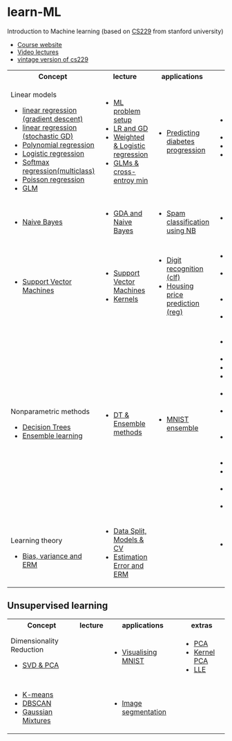 # learn-ML
Introduction to Machine learning (based on [CS229](https://cs229.stanford.edu/) from stanford university)<br>

<ul>
	<li> <a href="https://cs229.stanford.edu/"> Course website </a> </li>
<li><a href="https://www.youtube.com/playlist?list=PLoROMvodv4rMiGQp3WXShtMGgzqpfVfbU"> Video lectures </a> </li>
<li><a href="https://see.stanford.edu/Course/CS229"> vintage version of cs229 </a>  </li>
</ul>

<table>
<tr>
<th> Concept </th>
<th> lecture </th>
<th> applications</th>
<th> extras </th>
</tr>
<tr>
	
<td> 
	<p> Linear models 
<ul>
	<li> <a href="ordinary_linear_reg_grad_descent.ipynb"> linear regression (gradient descent) </a> </li>
	<li>  <a href="ord_linear_reg_stochastic_GD.ipynb"> linear regression (stochastic GD) </a> </li>
	<li> <a href="Polynomial_regression.ipynb"> Polynomial regression </a> </li>
	<li> <a href="newton_raphson_log_reg.ipynb"> Logistic regression </a> </li>
	<li> <a href="multiclass_classification_softmax.ipynb"> Softmax regression(multiclass) </a> </li>
	<li> <a href="plot_poisson_regression_non_normal_loss.ipynb"> Poisson regression </a> </li>
	<li> <a href="plot_tweedie_regression_insurance_claims.ipynb"> GLM </a>	</li>
    </ul></p>
</td>
<td>
<ul>
<li> <a href="https://www.youtube.com/watch?v=4b4MUYve_U8&list=PLoROMvodv4rMiGQp3WXShtMGgzqpfVfbU&index=2"> ML problem setup </a> </li>
<li> <a href="https://www.youtube.com/watch?v=4b4MUYve_U8&list=PLoROMvodv4rMiGQp3WXShtMGgzqpfVfbU&index=2"> LR and GD </a> </li>
<li> <a href="https://www.youtube.com/watch?v=het9HFqo1TQ&list=PLoROMvodv4rMiGQp3WXShtMGgzqpfVfbU&index=3"> Weighted & Logistic regression </a> </li>
<li> <a href="https://www.youtube.com/watch?v=iZTeva0WSTQ&list=PLoROMvodv4rMiGQp3WXShtMGgzqpfVfbU&index=4"> GLMs & cross-entroy min </a> </li>

</ul>
 </td>
<td> <ul>
	<li> <a href="pred_diabetes_progress.ipynb"> Predicting diabetes progression</a> </li>
	</ul>
</td>
<td>
<ul>
<li> <a href="https://towardsdatascience.com/assumptions-of-linear-regression-fdb71ebeaa8b"> assumptions of LR </a> </li>
<li> <a href="https://dl.acm.org/doi/10.1162/neco.1996.8.7.1341"> No free lunch </a> </li> 
<li> <a href="https://static.googleusercontent.com/media/research.google.com/fr//pubs/archive/35179.pdf"> data effects </a> </li>
<li> <a href="https://papers.ssrn.com/sol3/papers.cfm?abstract_id=3164764"> case study: GLM </a> </li>
 </ul>
 </td>
</tr>
<tr> 
<td>	<ul>
<li> <a href="Naive_bayes.ipynb"> Naive Bayes </a> </li>
</ul>
</td>
<td>
<ul>
<li> <a href="https://www.youtube.com/watch?v=nt63k3bfXS0&list=PLoROMvodv4rMiGQp3WXShtMGgzqpfVfbU&index=5"> GDA and Naive Bayes </a> </li>
</ul>
</td>
<td>
<ul> <li> <a href="spam_classification.ipynb"> Spam classification using NB </a></li> </ul>
</td>
<td>
<ul> <li> <a href="https://mathformachines.com/posts/discriminant-analysis/"> discriminant analysis </a> </li> </ul>
</td>
</tr>
<tr> 
 <td>
   <ul>
 <li> <a href="SVM_classifiers.ipynb">Support Vector Machines </a></li>
   </ul>
 </td>
 <td>
  <ul>
   <li> <a href="https://www.youtube.com/watch?v=lDwow4aOrtg&list=PLoROMvodv4rMiGQp3WXShtMGgzqpfVfbU&index=6"> Support Vector Machines </a> </li>
   <li> <a href="https://www.youtube.com/watch?v=8NYoQiRANpg&list=PLoROMvodv4rMiGQp3WXShtMGgzqpfVfbU&index=7"> Kernels </a> </li>
</ul>
</td>
<td> <ul> <li> <a href="MNIST_svm.ipynb"> Digit recognition (clf) </a> </li>
<li> <a href="Predicting_house_prices.ipynb"> Housing price prediction (reg) </a> </li> </ul>
</td>
<td> <ul> <li> <a href="https://www.microsoft.com/en-us/research/wp-content/uploads/2016/02/tr-98-14.pdf"> SMO algorithm </a> </li>
<li> <a href="https://dl.acm.org/doi/10.1145/1390156.1390208"> Dual coordinate descent </a></li>
<li> <a href="https://proceedings.neurips.cc/paper/2000/file/155fa09596c7e18e50b58eb7e0c6ccb4-Paper.pdf"> Online learning </a> </li>
<li> <a href="https://jmlr.org/papers/volume6/bordes05a/bordes05a.pdf"> Fast Kernels </a> </li>
</ul>
</td>
</tr>
<tr>
<td>  <p> Nonparametric methods
<ul> <li> <a href="decision_trees.ipynb"> Decision Trees </a> </li>
<li> <a href="ensemble.ipynb"> Ensemble learning </a> </li>
 </ul>
 </p></td>
<td> <ul> <li> <a href="https://youtu.be/wr9gUr-eWdA"> DT & Ensemble methods </a> </li> </ul></td>
<td> <ul> <li>  <a href="MNIST_ensemble.ipynb"> MNIST ensemble </a> </li> </ul> </td>
<td> <ul>
<li> <a href="https://www.stat.berkeley.edu/~breiman/bagging.pdf"> Bagging predictors </a> </li>

<li> <a href="https://en.wikipedia.org/wiki/Bootstrap_aggregating"> Bootstrapping </a> </li>
<li> <a href="https://dl.acm.org/doi/10.1023/A:1007563306331"> pasting </a> </li>
<li> <a href="https://link.springer.com/chapter/10.1007/978-3-642-33460-3_28"> random patches </a> </li>
<li> <a href="https://dl.acm.org/doi/10.1109/34.709601"> random subspaces </a> </li>
<li> <a href="https://dl.acm.org/doi/10.5555/844379.844681"> random decision forests </a> </li>
<li> <a href="https://link.springer.com/article/10.1007/s10994-006-6226-1"> extremely randomized trees </a> </li>
<li> <a href="https://www.sciencedirect.com/science/article/pii/S002200009791504X"> boosting </a> </li>
<li> <a href="https://hastie.su.domains/Papers/SII-2-3-A8-Zhu.pdf"> multiclass adaboost </a> </li>
<li> <a href="https://www.jstor.org/stable/2699986"> Gradient boost </a> </li>
<li> <a href="http://www.machine-learning.martinsewell.com/ensembles/stacking/Wolpert1992.pdf"> stacking </a> </li>
 </ul> </td>
 </tr>
<tr>
<td> <p> Learning theory
<ul> <li> <a href="https://cs229.stanford.edu/notes2022fall/bias-variance.pdf"> Bias, variance and ERM </a></li>
 </ul> </p> </td>
<td> <ul> <li> <a href="https://www.youtube.com/watch?v=rjbkWSTjHzM&list=PLoROMvodv4rMiGQp3WXShtMGgzqpfVfbU&index=8"> Data Split, Models & CV </a> </li>
<li> <a href="https://www.youtube.com/watch?v=iVOxMcumR4A&list=PLoROMvodv4rMiGQp3WXShtMGgzqpfVfbU&index=9"> Estimation Error and ERM </a> </li>
</ul>  </td>
<td> </td>
<td> <ul> <li> <a href="https://epubs.siam.org/doi/10.1137/20M1336072"> Double Descent phenomenon </a> </li> </ul> </td>
 </tr>
</table>


## Unsupervised learning

<table>
<tr>
<th> Concept </th>
<th> lecture </th>
<th> applications</th>
<th> extras </th>
</tr>

<tr> <td> Dimensionality Reduction 
 <ul> <li> <a href="dimensionality_red.ipynb"> SVD & PCA </a>  </li> </ul>
</td>
 <td> </td>
 <td> <ul> <li> <a href="compressing_MNIST.ipynb"> Visualising MNIST </a> </li> </ul> </td> 
<td> <ul> <li> <a href="https://www.tandfonline.com/doi/abs/10.1080/14786440109462720"> PCA </a> </li> 
<li> <a href="https://link.springer.com/chapter/10.1007/BFb0020217"> Kernel PCA </a> </li> 
<li> <a href="https://www.science.org/doi/10.1126/science.290.5500.2323"> LLE </a> </li> </ul> </td> </tr>

<tr>
<td> <ul>
 <li> <a href="clustering.ipynb"> K-means </a> </li> 
 <li> <a href="dbscan.ipynb"> DBSCAN </a> </li>
 <li> <a href="gaussian_mixture.ipynb"> Gaussian Mixtures </a> </li>
</ul> </td>
<td> </td>
<td> <ul> <li> <a href="clustering_applications.ipynb"> Image segmentation </a> </li> </ul> </td>
<td> </td>
</tr>
</table>
